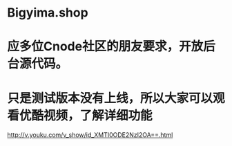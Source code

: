# Bigyima.shop

# 应多位Cnode社区的朋友要求，开放后台源代码。

# 只是测试版本没有上线，所以大家可以观看优酷视频，了解详细功能

http://v.youku.com/v_show/id_XMTI0ODE2NzI2OA==.html
